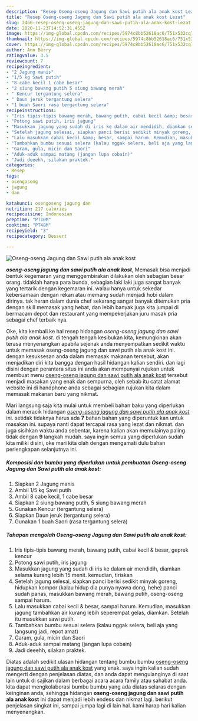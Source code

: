 ```yaml
---
description: "Resep Oseng-oseng Jagung dan Sawi putih ala anak kost Lezat"
title: "Resep Oseng-oseng Jagung dan Sawi putih ala anak kost Lezat"
slug: 2466-resep-oseng-oseng-jagung-dan-sawi-putih-ala-anak-kost-lezat
date: 2020-11-23T14:52:31.455Z
image: https://img-global.cpcdn.com/recipes/5974c8bb52618ac6/751x532cq70/oseng-oseng-jagung-dan-sawi-putih-ala-anak-kost-foto-resep-utama.jpg
thumbnail: https://img-global.cpcdn.com/recipes/5974c8bb52618ac6/751x532cq70/oseng-oseng-jagung-dan-sawi-putih-ala-anak-kost-foto-resep-utama.jpg
cover: https://img-global.cpcdn.com/recipes/5974c8bb52618ac6/751x532cq70/oseng-oseng-jagung-dan-sawi-putih-ala-anak-kost-foto-resep-utama.jpg
author: Ann Berry
ratingvalue: 3.5
reviewcount: 7
recipeingredient:
- "2 Jagung manis"
- "1/5 kg Sawi putih"
- "8 cabe kecil 1 cabe besar"
- "2 siung bawang putih 5 siung bawang merah"
- " Kencur tergantung selera"
- " Daun jeruk tergantung selera"
- "1 buah Saori rasa tergantung selera"
recipeinstructions:
- "Iris tipis-tipis bawang merah, bawang putih, cabai kecil &amp; besar, geprek kencur"
- "Potong sawi putih, iris jagung"
- "Masukkan jagung yang sudah di iris ke dalam air mendidih, diamkan selama kurang lebih 15 menit. kemudian, tiriskan"
- "Setelah jagung selesai, siapkan panci berisi sedikit minyak goreng, hidupkan kompor (kalau hidup dia punya nyawa dong, hehe) panci sudah panas, masukkan bawang merah, bawang putih, oseng-oseng sampai harum."
- "Lalu masukkan cabai kecil &amp; besar, sampai harum. Kemudian, masukkan jagung tambahkan air kurang lebih seperempat gelas, diamkan. Setelah itu masukkan sawi putih."
- "Tambahkan bumbu sesuai selera (kalau nggak selera, beli aja yang langsung jadi, repot amat)"
- "Garam, gula, micin dan Saori"
- "Aduk-aduk sampai matang (jangan lupa cobain)"
- "Jadi deeehh, silakan praktek."
categories:
- Resep
tags:
- osengoseng
- jagung
- dan

katakunci: osengoseng jagung dan 
nutrition: 217 calories
recipecuisine: Indonesian
preptime: "PT10M"
cooktime: "PT48M"
recipeyield: "3"
recipecategory: Dessert

---
```



![Oseng-oseng Jagung dan Sawi putih ala anak kost](https://img-global.cpcdn.com/recipes/5974c8bb52618ac6/751x532cq70/oseng-oseng-jagung-dan-sawi-putih-ala-anak-kost-foto-resep-utama.jpg)

<b><i>oseng-oseng jagung dan sawi putih ala anak kost</i></b>, Memasak bisa menjadi bentuk kegemaran yang menggembirakan dilakukan oleh sebagian besar orang. tidaklah hanya para bunda, sebagian laki laki juga sangat banyak yang tertarik dengan kegemaran ini. walau hanya untuk sekedar kebersamaan dengan rekan atau memang sudah menjadi hobi dalam dirinya. tak heran dalam dunia chef sekarang sangat banyak ditemukan pria dengan skill memasak yang hebat, dan lebih banyak juga kita jumpai di bermacam depot dan restaurant yang mempekerjakan juru masak pria sebagai chef terbaik nya.



Oke, kita kembali ke hal resep hidangan <i>oseng-oseng jagung dan sawi putih ala anak kost</i>. di tengah tengah kesibukan kita, kemungkinan akan terasa menyenangkan apabila sejenak anda menyempatkan sedikit waktu untuk memasak oseng-oseng jagung dan sawi putih ala anak kost ini. dengan kesuksesan anda dalam memasak makanan tersebut, akan menjadikan diri kita bangga dengan hasil hidangan kalian sendiri. dan lagi disini dengan perantara situs ini anda akan mempunyai rujukan untuk membuat menu <u>oseng-oseng jagung dan sawi putih ala anak kost</u> tersebut menjadi masakan yang enak dan sempurna, oleh sebab itu catat alamat website ini di handphone anda sebagai sebagian rujukan kita dalam memasak makanan baru yang nikmat.


Mari langsung saja kita mulai untuk membeli bahan baku yang diperlukan dalam meracik hidangan <u><i>oseng-oseng jagung dan sawi putih ala anak kost</i></u> ini. setidak tidaknya harus ada <b>7</b> bahan bahan yang diperuntuk kan untuk masakan ini. supaya nanti dapat tercapai rasa yang lezat dan nikmat. dan juga sisihkan waktu anda sebentar, karena kalian akan memulainya paling tidak dengan <b>9</b> langkah mudah. saya ingin semua yang diperlukan sudah kita miliki disini, oke mari kita olah dengan mengamati dulu bahan perlengkapan selanjutnya ini.

<!--inarticleads1-->

##### Komposisi dan bumbu yang diperlukan untuk pembuatan Oseng-oseng Jagung dan Sawi putih ala anak kost:

1. Siapkan 2 Jagung manis
1. Ambil 1/5 kg Sawi putih
1. Ambil 8 cabe kecil, 1 cabe besar
1. Siapkan 2 siung bawang putih, 5 siung bawang merah
1. Gunakan  Kencur (tergantung selera)
1. Siapkan  Daun jeruk (tergantung selera)
1. Gunakan 1 buah Saori (rasa tergantung selera)




<!--inarticleads2-->

##### Tahapan mengolah Oseng-oseng Jagung dan Sawi putih ala anak kost:

1. Iris tipis-tipis bawang merah, bawang putih, cabai kecil &amp; besar, geprek kencur
1. Potong sawi putih, iris jagung
1. Masukkan jagung yang sudah di iris ke dalam air mendidih, diamkan selama kurang lebih 15 menit. kemudian, tiriskan
1. Setelah jagung selesai, siapkan panci berisi sedikit minyak goreng, hidupkan kompor (kalau hidup dia punya nyawa dong, hehe) panci sudah panas, masukkan bawang merah, bawang putih, oseng-oseng sampai harum.
1. Lalu masukkan cabai kecil &amp; besar, sampai harum. Kemudian, masukkan jagung tambahkan air kurang lebih seperempat gelas, diamkan. Setelah itu masukkan sawi putih.
1. Tambahkan bumbu sesuai selera (kalau nggak selera, beli aja yang langsung jadi, repot amat)
1. Garam, gula, micin dan Saori
1. Aduk-aduk sampai matang (jangan lupa cobain)
1. Jadi deeehh, silakan praktek.




Diatas adalah sedikit ulasan hidangan tentang bumbu bumbu <u>oseng-oseng jagung dan sawi putih ala anak kost</u> yang enak. saya ingin kalian sudah mengerti dengan penjelasan diatas, dan anda dapat mengulanginya di saat lain untuk di sajikan dalam berbagai acara acara family atau sahabat anda. kita dapat mengkolaborasi bumbu bumbu yang ada diatas selaras dengan keinginan anda, sehingga hidangan <b>oseng-oseng jagung dan sawi putih ala anak kost</b> ini dapat menjadi lebih endess dan nikmat lagi. berikut penjelasan singkat ini, sampai jumpa lagi di lain hal. kami harap hari kalian menyenangkan.
